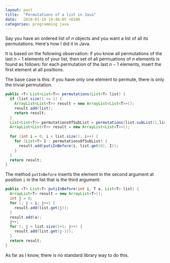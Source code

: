```yaml
---
layout: post
title:  "Permutations of a list in Java"
date:   2018-01-10 19:46:05 +0100
categories: programming java
---
```


Say you have an ordered list of $n$ objects and you want a list of all its permutations. Here's how I did it in Java.

It is based on the following observation: if you know all permutations of the last $n-1$ elements of your list, then set of all permuations of $n$ elements is found as follows: for each permutation of the last $n-1$ elements, insert the first element at all positions.

The base case is this: if you have only one element to permute, there is only the trivial permutation.

```java
public <T> List<List<T>> permutations(List<T> list) {
  if (list.size() <= 1) {
    ArrayList<List<T>> result = new ArrayList<List<T>>();
    result.add(list);
    return result;
  }
  List<List<T>> permutationsOfSubList = permutations(list.subList(1,list.size()));
  ArrayList<List<T>> result = new ArrayList<List<T>>();
  
  for (int i = 0; i < list.size(); i++) {
    for (List<T> I : permutationsOfSubList) {
      result.add(putiInBefore(i, list.get(0), I));
    }
  }
  return result;
}
```

The method `putInBefore` inserts the element in the second argument at position `i` in the list that is the third argument:
```java
public <T> List<T> putiInBefore(int i, T a, List<T> list) {
  ArrayList<T> result = new ArrayList<T>();
  int j = 0;
  for (; j < i; j++) {
    result.add(list.get(j));
  }
  result.add(a);
  j++;
  for (; j < list.size()+1; j++) {
    result.add(list.get(j-1));
  }
  return result;
}
```

As far as I know, there is no standard library way to do this.